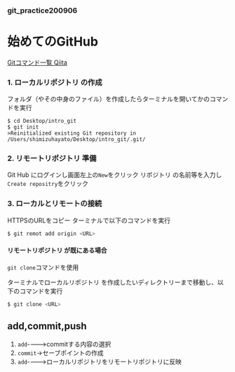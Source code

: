 ### git_practice200906

# 始めてのGitHub
[Gitコマンド一覧 Qiita](https://qiita.com/fukumone/items/73e1a9a62c5e4454263b)
　
### 1. ローカルリポジトリ の作成
フォルダ（やその中身のファイル）を作成したらターミナルを開いてかのコマンドを実行
```badh
$ cd Desktop/intro_git
$ git init
>Reinitialized existing Git repository in /Users/shimizuhayato/Desktop/intro_git/.git/
```
### 2. リモートリポジトリ 準備
Git Hub にログインし画面左上の`New`をクリック
リポジトリ の名前等を入力し`Create repositry`をクリック

### 3. ローカルとリモートの接続
HTTPSのURLをコピー
ターミナルで以下のコマンドを実行
```bash
$ git remot add origin <URL>
```

#### リモートリポジトリ が既にある場合
`git clone`コマンドを使用

ターミナルでローカルリポジトリ を作成したいディレクトリーまで移動し、以下のコマンドを実行
```bash
$ git clone <URL>
```

## add,commit,push
1. `add`---->commitする内容の選択
2. `commit`->セーブポイントの作成
3. `add`---->ローカルリポジトリをリモートリポジトリに反映


